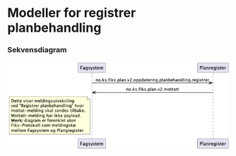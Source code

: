 # Modeller for registrer planbehandling

### Sekvensdiagram
![sekvensdiagram](sekvensdiagram-meldingsutveksling.png)